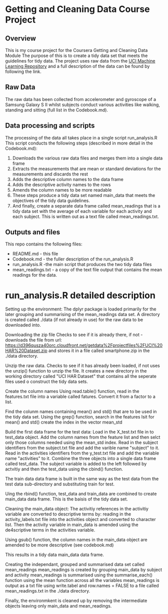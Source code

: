 # Getting and Cleaning Data Course Project
## Overview
This is my course project for the Coursera Getting and Cleaning Data Module
The purpose of this is to create a tidy data set that meets the guidelines for tidy data.
The project uses raw data from the [UCI Machine Learning Repository](http://archive.ics.uci.edu/ml/datasets/Human+Activity+Recognition+Using+Smartphones)
and a full description of the data can be found by following the link. 


## Raw Data
The raw data has been collected from accelerometer and gyroscope of a Samsung Galaxy S II whilst subjects conduct various activities like walking, standing and sitting (full list in the Codebook.md).  

## Data processing and scripts
The processing of the data all takes place in a single script run_analysis.R
This script conducts the following steps (described in more detail in the Codebook.md):

1. Downloads the various raw data files and merges them into a single data frame
2. Extracts the measurements that are mean or standard deviations for the measurements and discards the rest
3. Adds the descriptive column names to the data frame
4. Adds the descriptive activity names to the rows
5. Amends the column names to be more readable
6. These steps produce a tidy data set named main_data that meets the objectives of the tidy data guidelines.
7. And finally, create a separate data frame called mean_readings that is a tidy data set with the average of each variable for each activity and each subject. This is written out as a text file called mean_readings.txt.

## Outputs and files
This repo contains the following files:
* README.md - this file
* Codebook.md - the fuller description of the run_analysis.R
* run_analysis.R -the main script that produces the two tidy data files
* mean_readings.txt - a copy of the text file output that contains the mean readings for the data.

# run_analysis.R detailed description

Setting up the environment: 
The dplyr package is loaded primarily for the later grouping and summarising of the mean_readings data set.
A directory is created called ./data (if not already in use) for the raw data to be downloaded into.

Downloading the zip file
Checks to see if it is already there, if not - downloads the file from url:
https://d396qusza40orc.cloudfront.net/getdata%2Fprojectfiles%2FUCI%20HAR%20Dataset.zip
and stores it in a file called smartphone.zip in the ./data directory.

Unzip the raw data.
Checks to see if it has already been loaded, if not uses the unzip() function to unzip the file. It creates a new directory in the working directory called "UCI HAR Dataset" that contains all the seperate files used o construct the tidy data sets.

Create the column names
Using read.table() function, read in the features.txt file into a variable called fatures.
Convert it from a factor to a list.

Find the colunm names containing mean() and std() that are to be used in the tidy data set. 
Using the grep() function, search in the features lsit for mean() and std() create the index in the vector mean_std

Build the first data frame for the test data:
Load in the X_test.txt file in to test_data object.
Add the column names from the feature list and then selct only those columns needed using the mean_std index.
Read in the subject identifiers from the subject.txt file and add the varible name "subject" to it.
Read in the activities identifiers from the y_test.txt file and add the variable name "activities" to it.
Combine the three objects into a single data frame called test_data. The subject variable is added to the left followed by actvitiy and then the test_data using the cbind() function.

The train data data frame is built in the same way as the test data from the test data sub-directory and substituting train for test.

Uing the rbind() function, test_data and train_data are combined to create main_data data frame. This is the baisis of the tidy data set.

Cleaning the main_data object:
The activitiy references in the activitiy variable are converted to descriptive terms by:
reading in the activity_labels.txt file into the activities object and converted to character list.
Then the activity variable in main_data is amended using the de4scriptive terms in the activities variable.

Using gsub() function, the column names in the main_data object are amended to be more descriptive (see codebook.md)

This results in  a tidy data main_data data frame.

Creating the independant, grouped and summarised data set called mean_readings
mean_readings is created by grouping main_data by subject and activity
mean_readings is summarised using the summarise_each() function using the mean function across all the variables
mean_readings is output as a txt file using write.tabel and row.names = FALSE to a file called mean_readings.txt in the ./data directory.

Finally, the environmkent is cleaned up by removing the intermediate objects leaving only main_data and mean_readings.


